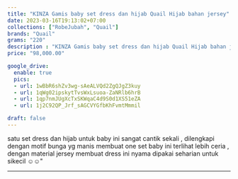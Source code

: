 ```yaml
---
title: "KINZA Gamis baby set dress dan hijab Quail Hijab bahan jersey"
date: 2023-03-16T19:13:02+07:00
collections: ["RobeJubah", "Quail"]
brands: "Quail"
grams: "220"
description : "KINZA Gamis baby set dress dan hijab Quail Hijab bahan jersey"
price: "98,000.00"

google_drive:
  enable: true
  pics:
  - url: 1wBbR6shZv3wg-sAeALVQd2ZgQJgZ3kuy
  - url: 1qWg02ipskytTvsWxLsuoa-ZaNRlb6hrB
  - url: 1qp7nmJUgXcTxSKWqaC4d9S0d1XS51eZA
  - url: 1j2C92QP_Jrf_sAGCVYGfbKhFvmtMmmil

draft: false
---
```


satu set dress dan hijab untuk baby ini sangat cantik sekali , dilengkapi dengan motif bunga yg manis membuat one set baby ini terlihat lebih ceria , dengan material jersey membuat dress ini nyama dipakai seharian untuk sikecil ☺️☺️"

------------    
 
